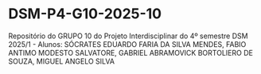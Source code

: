 # DSM-P4-G10-2025-10
Repositório do GRUPO 10 do Projeto Interdisciplinar do 4º semestre DSM 2025/1 - Alunos:  SÓCRATES EDUARDO FARIA DA SILVA MENDES, FABIO ANTIMO MODESTO SALVATORE, GABRIEL ABRAMOVICK BORTOLIERO DE SOUZA, MIGUEL ANGELO SILVA
